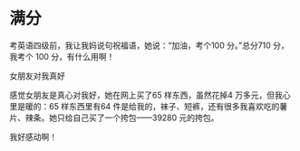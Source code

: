 # 满分

考英语四级前，我让我妈说句祝福语，她说：“加油，考个100 分。”总分710 分，我考个 100 分，有什么用啊！ 

女朋友对我真好 

感觉女朋友是真心对我好，她在网上买了65 样东西，虽然花掉4 万多元，但我心里是暖的：65 样东西里有64 件是给我的，袜子、短裤，还有很多我喜欢吃的薯片、辣条。她只给自己买了一个挎包——39280 元的挎包。 

我好感动啊！